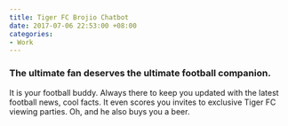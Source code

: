 ```yaml
---
title: Tiger FC Brojio Chatbot
date: 2017-07-06 22:53:00 +08:00
categories:
- Work
---
```


<h3>The ultimate fan deserves the ultimate football companion.</h3>

<p>It is your football buddy. Always there to keep you updated with the latest football news, cool facts. It even scores you invites to exclusive Tiger FC viewing parties. Oh, and he also buys you a beer.</p>

<div class="whitespace"></div>